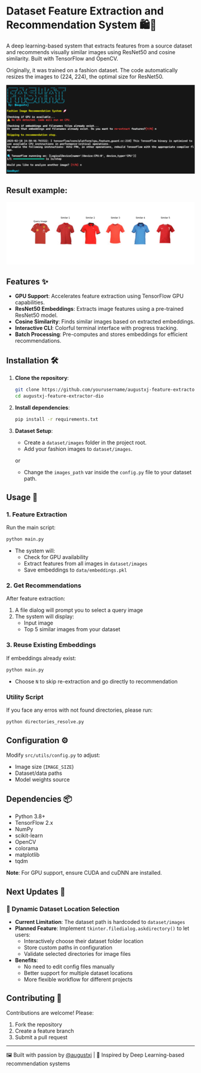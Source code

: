# Dataset Feature Extraction and Recommendation System 🛍️👗

A deep learning-based system that extracts features from a source dataset and recommends visually similar images using ResNet50 and cosine similarity. Built with TensorFlow and OpenCV.

Originally, it was trained on a fashion dataset. The code automatically resizes the images to (224, 224), the optimal size for ResNet50.

![Header Art](https://raw.githubusercontent.com/augustxj/feature-extractor-DIO/refs/heads/main/results/interface.png)
## Result example:
![Result Art](https://raw.githubusercontent.com/augustxj/feature-extractor-DIO/refs/heads/main/results/final%20result.png)
## Features ✨
- **GPU Support**: Accelerates feature extraction using TensorFlow GPU capabilities.
- **ResNet50 Embeddings**: Extracts image features using a pre-trained ResNet50 model.
- **Cosine Similarity**: Finds similar images based on extracted embeddings.
- **Interactive CLI**: Colorful terminal interface with progress tracking.
- **Batch Processing**: Pre-computes and stores embeddings for efficient recommendations.

## Installation 🛠️

1. **Clone the repository**:
   ```bash
   git clone https://github.com/yourusername/augustxj-feature-extractor-dio.git
   cd augustxj-feature-extractor-dio
   ```

2. **Install dependencies**:
   ```bash
   pip install -r requirements.txt
   ```

3. **Dataset Setup**:
   - Create a `dataset/images` folder in the project root.
   - Add your fashion images to `dataset/images`.
  
   or
   - Change the `images_path` var inside the `config.py` file to your dataset path.

## Usage 🚀

### 1. Feature Extraction
Run the main script:
```bash
python main.py
```
- The system will:
  - Check for GPU availability
  - Extract features from all images in `dataset/images`
  - Save embeddings to `data/embeddings.pkl`

### 2. Get Recommendations
After feature extraction:
1. A file dialog will prompt you to select a query image
2. The system will display:
   - Input image
   - Top 5 similar images from your dataset

### 3. Reuse Existing Embeddings
If embeddings already exist:
```bash
python main.py
```
- Choose `N` to skip re-extraction and go directly to recommendation

### Utility Script
If you face any erros with not found directories, please run:
```bash
python directories_resolve.py
```

## Configuration ⚙️
Modify `src/utils/config.py` to adjust:
- Image size (`IMAGE_SIZE`)
- Dataset/data paths
- Model weights source

## Dependencies 📦
- Python 3.8+
- TensorFlow 2.x
- NumPy
- scikit-learn
- OpenCV
- colorama
- matplotlib
- tqdm

**Note**: For GPU support, ensure CUDA and cuDNN are installed.
## Next Updates 🚧
### 🔄 Dynamic Dataset Location Selection
- **Current Limitation**: The dataset path is hardcoded to `dataset/images`
- **Planned Feature**: Implement `tkinter.filedialog.askdirectory()` to let users:
  - Interactively choose their dataset folder location
  - Store custom paths in configuration
  - Validate selected directories for image files
- **Benefits**: 
  - No need to edit config files manually
  - Better support for multiple dataset locations
  - More flexible workflow for different projects

## Contributing 🤝
Contributions are welcome! Please:
1. Fork the repository
2. Create a feature branch
3. Submit a pull request

---
🖼️ Built with passion by [@augustxj](https://github.com/augustxj) | 🔗 Inspired by Deep Learning-based recommendation systems
